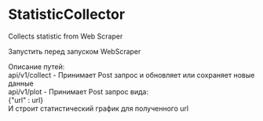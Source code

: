 # StatisticCollector
Collects statistic from Web Scraper

Запустить перед запуском WebScraper

Описание путей:\
api/v1/collect - Принимает Post запрос и обновляет или сохраняет новые данные\
api/v1/plot - Принимает Post запрос вида:\
{"url" : url}\
И строит статистический график для полученного url